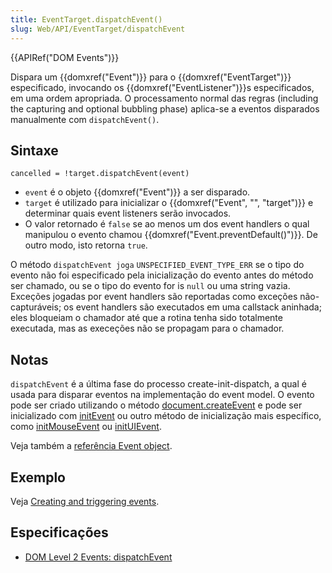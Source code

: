 ```yaml
---
title: EventTarget.dispatchEvent()
slug: Web/API/EventTarget/dispatchEvent
---
```

{{APIRef("DOM Events")}}

Dispara um {{domxref("Event")}} para o {{domxref("EventTarget")}} especificado, invocando os {{domxref("EventListener")}}s especificados, em uma ordem apropriada. O processamento normal das regras (including the capturing and optional bubbling phase) aplica-se a eventos disparados manualmente com `dispatchEvent()`.

## Sintaxe

```
cancelled = !target.dispatchEvent(event)
```

- `event` é o objeto {{domxref("Event")}} a ser disparado.
- `target` é utilizado para inicializar o {{domxref("Event", "", "target")}} e determinar quais event listeners serão invocados.
- O valor retornado é `false` se ao menos um dos event handlers o qual manipulou o evento chamou {{domxref("Event.preventDefault()")}}. De outro modo, isto retorna `true`.

O método `dispatchEvent joga` `UNSPECIFIED_EVENT_TYPE_ERR` se o tipo do evento não foi especificado pela inicialização do evento antes do método ser chamado, ou se o tipo do evento for is `null` ou uma string vazia. Exceções jogadas por event handlers são reportadas como exceções não-capturáveis; os event handlers são executados em uma callstack aninhada; eles bloqueiam o chamador até que a rotina tenha sido totalmente executada, mas as execeções não se propagam para o chamador.

## Notas

`dispatchEvent` é a última fase do processo create-init-dispatch, a qual é usada para disparar eventos na implementação do event model. O evento pode ser criado utilizando o método [document.createEvent](/pt-BR/docs/DOM/document.createEvent) e pode ser inicializado com [initEvent](/pt-BR/docs/DOM/event.initEvent) ou outro método de inicialização mais específico, como [initMouseEvent](/pt-BR/docs/DOM/event.initMouseEvent) ou [initUIEvent](/pt-BR/docs/DOM/event.initUIEvent).

Veja também a [referência Event object](/pt-BR/docs/DOM/event).

## Exemplo

Veja [Creating and triggering events](/pt-BR/docs/Web/Guide/DOM/Events/Creating_and_triggering_events).

## Especificações

- [DOM Level 2 Events: dispatchEvent](http://www.w3.org/TR/DOM-Level-2-Events/events.html#Events-EventTarget-dispatchEvent)
